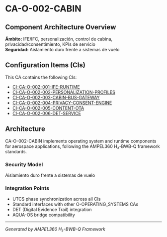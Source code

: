 # CA-O-002-CABIN

## Component Architecture Overview
**Ámbito:** IFE/IFC, personalización, control de cabina, privacidad/consentimiento, KPIs de servicio  
**Seguridad:** Aislamiento duro frente a sistemas de vuelo

## Configuration Items (CIs)
This CA contains the following CIs:

- [CI-CA-O-002-001-IFE-RUNTIME](./CI-CA-O-002-001-IFE-RUNTIME/README.md)
- [CI-CA-O-002-002-PERSONALIZATION-PROFILES](./CI-CA-O-002-002-PERSONALIZATION-PROFILES/README.md)
- [CI-CA-O-002-003-CABIN-BUS-GATEWAY](./CI-CA-O-002-003-CABIN-BUS-GATEWAY/README.md)
- [CI-CA-O-002-004-PRIVACY-CONSENT-ENGINE](./CI-CA-O-002-004-PRIVACY-CONSENT-ENGINE/README.md)
- [CI-CA-O-002-005-CONTENT-OTA](./CI-CA-O-002-005-CONTENT-OTA/README.md)
- [CI-CA-O-002-006-DET-SERVICE](./CI-CA-O-002-006-DET-SERVICE/README.md)

## Architecture
CA-O-002-CABIN implements operating system and runtime components for aerospace applications, following the AMPEL360 H₂-BWB-Q framework standards.

### Security Model
Aislamiento duro frente a sistemas de vuelo

### Integration Points
- UTCS phase synchronization across all CIs
- Standard interfaces with other O-OPERATING_SYSTEMS CAs
- DET (Digital Evidence Trail) integration
- AQUA-OS bridge compatibility

---
*Generated by AMPEL360 H₂-BWB-Q Framework*
